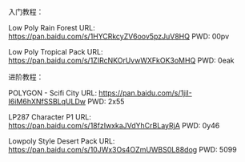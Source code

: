 入门教程：

Low Poly Rain Forest
URL: https://pan.baidu.com/s/1HYCRkcyZV6oov5pzJuV8HQ 
PWD: 00pv 

Low Poly Tropical Pack
URL: https://pan.baidu.com/s/1ZIRcNKOrUvwWXFkOK3oMHQ 
PWD: 0eak 


进阶教程：

POLYGON - Scifi City
URL: https://pan.baidu.com/s/1jiI-I6iM6hXNfSSBLqULDw 
PWD: 2x55 

LP287 Character P1
URL: https://pan.baidu.com/s/18fzIwxkaJVdYhCrBLayRjA 
PWD: 0y46 

Lowpoly Style Desert Pack
URL: https://pan.baidu.com/s/10JWx3Os4OZmUWBS0L88dog 
PWD: 5099 
